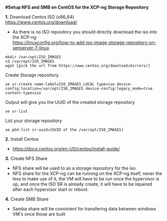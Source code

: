 **#Setup NFS and SMB on CentOS for the XCP-ng Storage Repository**

**1.** Download Centos ISO (x86_64)<br>
https://www.centos.org/download/<br>
+ As there is no ISO repository you should directly download the iso into the XCP-ng<br>
https://linuxconfig.org/how-to-add-iso-image-storage-repository-on-xenserver-7-linux
```
mkdir /var/opt/ISO_IMAGES
cd /var/opt/ISO_IMAGES
wget [pick the url from https://www.centos.org/download/mirrors/]
```
Create Storage repository
```
xe sr-create name-label=ISO_IMAGES_LOCAL type=iso device-config:location=/var/opt/ISO_IMAGES device-config:legacy_mode=true content-type=iso
```
Output will give you the UUID of the created storage repository

```
xe sr-list
```
List your storage repository
```
xe pbd-list sr-uuid=[UUID of the /var/opt/ISO_IMAGES]
```

**2.** Install Centos
+ https://docs.centos.org/en-US/centos/install-guide/

**3.** Create NFS Share
+ NFS share will be used to as a storage repository for the iso
+ NFS share for the XCP-ng can be running on the XCP-ng itself, never the less to make use of it, the VM will have to be run once the hypervisor is up, and once the ISO SR is already create, it will have to be repaired after each hypervisor start or reboot.

**4.** Create SMB Share
+ Samba share will be convinient for transfering data between windows VM's once those are built
